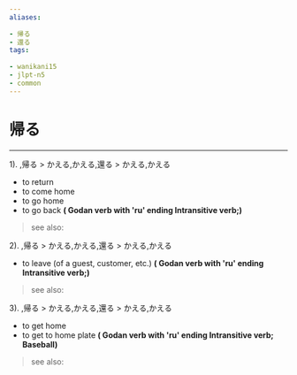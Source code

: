 ```yaml
---
aliases:
    
- 帰る
- 還る
tags:
    
- wanikani15
- jlpt-n5
- common
---
```


# 帰る
---
1).
,帰る > かえる,かえる,還る > かえる,かえる

- to return
- to come home
- to go home
- to go back
**( Godan verb with 'ru' ending Intransitive verb;)**
> see also: 
            
2).
,帰る > かえる,かえる,還る > かえる,かえる

- to leave (of a guest, customer, etc.)
**( Godan verb with 'ru' ending Intransitive verb;)**
> see also: 
            
3).
,帰る > かえる,かえる,還る > かえる,かえる

- to get home
- to get to home plate
**( Godan verb with 'ru' ending Intransitive verb; Baseball)**
> see also: 
            